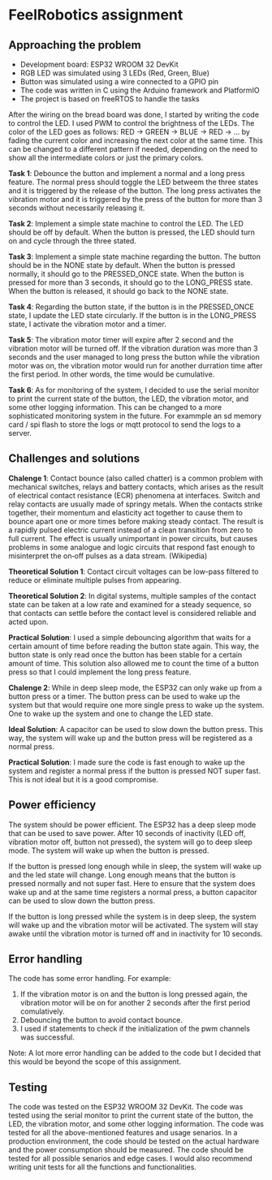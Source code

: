 # FeelRobotics assignment

## Approaching the problem

- Development board: ESP32 WROOM 32 DevKit
- RGB LED was simulated using 3 LEDs (Red, Green, Blue)
- Button was simulated using a wire connected to a GPIO pin
- The code was written in C using the Arduino framework and PlatformIO
- The project is based on freeRTOS to handle the tasks

After the wiring on the bread board was done, I started by writing the code to control the LED. I used PWM to control the brightness of the LEDs. The color of the LED goes as follows: RED -> GREEN -> BLUE -> RED -> ... by fading the current color and increasing the next color at the same time. This can be changed to a different pattern if needed, depending on the need to show all the intermediate colors or just the primary colors.

**Task 1**: Debounce the button and implement a normal and a long press feature. The normal press should toggle the LED betweem the three states and it is triggered by the release of the button. The long press activates the vibration motor and it is triggered by the press of the button for more than 3 seconds without necessarily releasing it.

**Task 2**: Implement a simple state machine to control the LED. The LED should be off by default. When the button is pressed, the LED should turn on and cycle through the three stated.

**Task 3**: Implement a simple state machine regarding the button. The button should be in the NONE state by default. When the button is pressed normally, it should go to the PRESSED_ONCE state. When the button is pressed for more than 3 seconds, it should go to the LONG_PRESS state. When the button is released, it should go back to the NONE state.

**Task 4**: Regarding the button state, if the button is in the PRESSED_ONCE state, I update the LED state circularly. If the button is in the LONG_PRESS state, I activate the vibration motor and a timer.

**Task 5**: The vibration motor timer will expire after 2 second and the vibration motor will be turned off. If the vibration duration was more than 3 seconds and the user managed to long press the button while the vibration motor was on, the vibration motor would run for another durration time after the first period. In other words, the time would be cumulative.

**Task 6**: As for monitoring of the system, I decided to use the serial monitor to print the current state of the button, the LED, the vibration motor, and some other logging information. This can be changed to a more sophisticated monitoring system in the future. For exammple an sd memory card / spi flash to store the logs or mqtt protocol to send the logs to a server.

## Challenges and solutions

**Chalenge 1**: 
    Contact bounce (also called chatter) is a common problem with mechanical switches, relays and battery contacts, which arises as the result of electrical contact resistance (ECR) phenomena at interfaces. Switch and relay contacts are usually made of springy metals. When the contacts strike together, their momentum and elasticity act together to cause them to bounce apart one or more times before making steady contact. The result is a rapidly pulsed electric current instead of a clean transition from zero to full current. The effect is usually unimportant in power circuits, but causes problems in some analogue and logic circuits that respond fast enough to misinterpret the on‑off pulses as a data stream. (Wikipedia)

**Theoretical Solution 1**:
    Contact circuit voltages can be low-pass filtered to reduce or eliminate multiple pulses from appearing.

**Theoretical Solution 2**:
    In digital systems, multiple samples of the contact state can be taken at a low rate and examined for a steady sequence, so that contacts can settle before the contact level is considered reliable and acted upon.

**Practical Solution**:
    I used a simple debouncing algorithm that waits for a certain amount of time before reading the button state again. This way, the button state is only read once the button has been stable for a certain amount of time. This solution also allowed me to count the time of a button press so that I could implement the long press feature.

**Chalenge 2**: While in deep sleep mode, the ESP32 can only wake up from a button press or a timer. The button press can be used to wake up the system but that would require one more single press to wake up the system. One to wake up the system and one to change the LED state.

**Ideal Solution**:
    A capacitor can be used to slow down the button press. This way, the system will wake up and the button press will be registered as a normal press.

**Practical Solution**:
    I made sure the code is fast enough to wake up the system and register a normal press if the button is pressed NOT super fast. This is not ideal but it is a good compromise.

## Power efficiency

The system should be power efficient. The ESP32 has a deep sleep mode that can be used to save power. After 10 seconds of inactivity (LED off, vibration motor off, button not pressed), the system will go to deep sleep mode. The system will wake up when the button is pressed. 

If the button is pressed long enough while in sleep, the system will wake up and the led state will change. Long enough means that the button is pressed normally and not super fast. Here to ensure that the system does wake up and at the same time registers a normal press, a button capacitor can be used to slow down the button press.

If the button is long pressed while the system is in deep sleep, the system will wake up and the vibration motor will be activated. The system will stay awake until the vibration motor is turned off and in inactivity for 10 seconds.

## Error handling

The code has some error handling. For example:
1. If the vibration motor is on and the button is long pressed again, the vibration motor will be on for another 2 seconds after the first period comulatively.
2. Debouncing the button to avoid contact bounce.
3. I used if statements to check if the initialization of the pwm channels was successful.

Note: A lot more error handling can be added to the code but I decided that this would be beyond the scope of this assignment.

## Testing

The code was tested on the ESP32 WROOM 32 DevKit. The code was tested using the serial monitor to print the current state of the button, the LED, the vibration motor, and some other logging information. The code was tested for all the above-mentioned features and usage senarios. In a production environment, the code should be tested on the actual hardware and the power consumption should be measured. The code should be tested for all possible senarios and edge cases. I would also recommend writing unit tests for all the functions and functionalities.